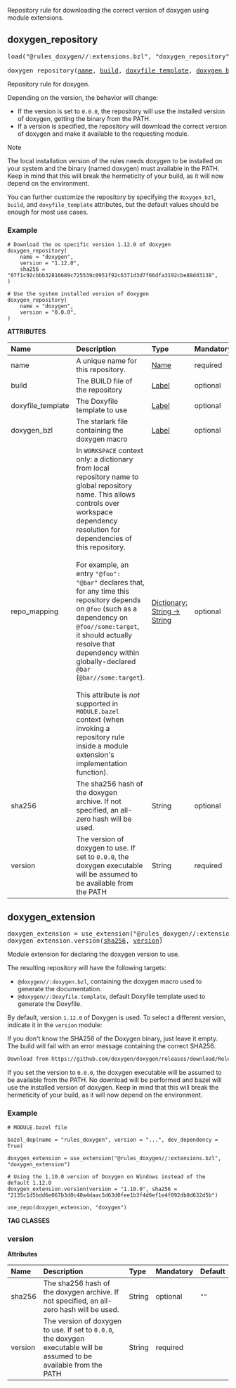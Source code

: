 <!-- Generated with Stardoc: http://skydoc.bazel.build -->

Repository rule for downloading the correct version of doxygen using module extensions.

<a id="doxygen_repository"></a>

## doxygen_repository

<pre>
load("@rules_doxygen//:extensions.bzl", "doxygen_repository")

doxygen_repository(<a href="#doxygen_repository-name">name</a>, <a href="#doxygen_repository-build">build</a>, <a href="#doxygen_repository-doxyfile_template">doxyfile_template</a>, <a href="#doxygen_repository-doxygen_bzl">doxygen_bzl</a>, <a href="#doxygen_repository-repo_mapping">repo_mapping</a>, <a href="#doxygen_repository-sha256">sha256</a>, <a href="#doxygen_repository-version">version</a>)
</pre>

Repository rule for doxygen.

Depending on the version, the behavior will change:
- If the version is set to `0.0.0`, the repository will use the installed version of doxygen, getting the binary from the PATH.
- If a version is specified, the repository will download the correct version of doxygen and make it available to the requesting module.

> [!Note]
> The local installation version of the rules needs doxygen to be installed on your system and the binary (named doxygen) must available in the PATH.
> Keep in mind that this will break the hermeticity of your build, as it will now depend on the environment.

You can further customize the repository by specifying the `doxygen_bzl`, `build`, and `doxyfile_template` attributes, but the default values should be enough for most use cases.

### Example

```starlark
# Download the os specific version 1.12.0 of doxygen
doxygen_repository(
    name = "doxygen",
    version = "1.12.0",
    sha256 = "07f1c92cbbb32816689c725539c0951f92c6371d3d7f66dfa3192cbe88dd3138",
)

# Use the system installed version of doxygen
doxygen_repository(
    name = "doxygen",
    version = "0.0.0",
)
```

**ATTRIBUTES**


| Name  | Description | Type | Mandatory | Default |
| :------------- | :------------- | :------------- | :------------- | :------------- |
| <a id="doxygen_repository-name"></a>name |  A unique name for this repository.   | <a href="https://bazel.build/concepts/labels#target-names">Name</a> | required |  |
| <a id="doxygen_repository-build"></a>build |  The BUILD file of the repository   | <a href="https://bazel.build/concepts/labels">Label</a> | optional |  `"@rules_doxygen//doxygen:BUILD.bazel"`  |
| <a id="doxygen_repository-doxyfile_template"></a>doxyfile_template |  The Doxyfile template to use   | <a href="https://bazel.build/concepts/labels">Label</a> | optional |  `"@rules_doxygen//doxygen:Doxyfile.template"`  |
| <a id="doxygen_repository-doxygen_bzl"></a>doxygen_bzl |  The starlark file containing the doxygen macro   | <a href="https://bazel.build/concepts/labels">Label</a> | optional |  `"@rules_doxygen//doxygen:doxygen.bzl"`  |
| <a id="doxygen_repository-repo_mapping"></a>repo_mapping |  In `WORKSPACE` context only: a dictionary from local repository name to global repository name. This allows controls over workspace dependency resolution for dependencies of this repository.<br><br>For example, an entry `"@foo": "@bar"` declares that, for any time this repository depends on `@foo` (such as a dependency on `@foo//some:target`, it should actually resolve that dependency within globally-declared `@bar` (`@bar//some:target`).<br><br>This attribute is _not_ supported in `MODULE.bazel` context (when invoking a repository rule inside a module extension's implementation function).   | <a href="https://bazel.build/rules/lib/dict">Dictionary: String -> String</a> | optional |  |
| <a id="doxygen_repository-sha256"></a>sha256 |  The sha256 hash of the doxygen archive. If not specified, an all-zero hash will be used.   | String | optional |  `"0000000000000000000000000000000000000000000000000000000000000000"`  |
| <a id="doxygen_repository-version"></a>version |  The version of doxygen to use. If set to `0.0.0`, the doxygen executable will be assumed to be available from the PATH   | String | required |  |


<a id="doxygen_extension"></a>

## doxygen_extension

<pre>
doxygen_extension = use_extension("@rules_doxygen//:extensions.bzl", "doxygen_extension")
doxygen_extension.version(<a href="#doxygen_extension.version-sha256">sha256</a>, <a href="#doxygen_extension.version-version">version</a>)
</pre>

Module extension for declaring the doxygen version to use.

The resulting repository will have the following targets:
- `@doxygen//:doxygen.bzl`, containing the doxygen macro used to generate the documentation.
- `@doxygen//:Doxyfile.template`, default Doxyfile template used to generate the Doxyfile.

By default, version `1.12.0` of Doxygen is used. To select a different version, indicate it in the `version` module:

If you don't know the SHA256 of the Doxygen binary, just leave it empty.
The build will fail with an error message containing the correct SHA256.

```bash
Download from https://github.com/doxygen/doxygen/releases/download/Release_1_10_0/doxygen-1.10.0.windows.x64.bin.zip failed: class com.google.devtools.build.lib.bazel.repository.downloader.UnrecoverableHttpException Checksum was 2135c1d5bdd6e067b3d0c40a4daac5d63d0fee1b3f4d6ef1e4f092db0d632d5b but wanted 0000000000000000000000000000000000000000000000000000000000000000
```

If you set the version to `0.0.0`, the doxygen executable will be assumed to be available from the PATH.
No download will be performed and bazel will use the installed version of doxygen.
Keep in mind that this will break the hermeticity of your build, as it will now depend on the environment.

### Example

```starlark
# MODULE.bazel file

bazel_dep(name = "rules_doxygen", version = "...", dev_dependency = True)

doxygen_extension = use_extension("@rules_doxygen//:extensions.bzl", "doxygen_extension")

# Using the 1.10.0 version of Doxygen on Windows instead of the default 1.12.0
doxygen_extension.version(version = "1.10.0", sha256 = "2135c1d5bdd6e067b3d0c40a4daac5d63d0fee1b3f4d6ef1e4f092db0d632d5b")

use_repo(doxygen_extension, "doxygen")
```


**TAG CLASSES**

<a id="doxygen_extension.version"></a>

### version

**Attributes**

| Name  | Description | Type | Mandatory | Default |
| :------------- | :------------- | :------------- | :------------- | :------------- |
| <a id="doxygen_extension.version-sha256"></a>sha256 |  The sha256 hash of the doxygen archive. If not specified, an all-zero hash will be used.   | String | optional |  `""`  |
| <a id="doxygen_extension.version-version"></a>version |  The version of doxygen to use. If set to `0.0.0`, the doxygen executable will be assumed to be available from the PATH   | String | required |  |


